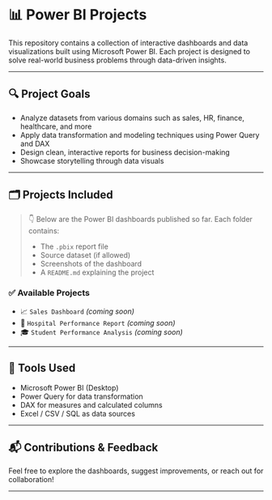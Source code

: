 # 📊 Power BI Projects

This repository contains a collection of interactive dashboards and data visualizations built using Microsoft Power BI. Each project is designed to solve real-world business problems through data-driven insights.

---

## 🔍 Project Goals

- Analyze datasets from various domains such as sales, HR, finance, healthcare, and more
- Apply data transformation and modeling techniques using Power Query and DAX
- Design clean, interactive reports for business decision-making
- Showcase storytelling through data visuals

---

## 🗂️ Projects Included

> 👇 Below are the Power BI dashboards published so far. Each folder contains:
> - The `.pbix` report file
> - Source dataset (if allowed)
> - Screenshots of the dashboard
> - A `README.md` explaining the project

### ✅ Available Projects

- 📈 `Sales Dashboard` *(coming soon)*
- 🏥 `Hospital Performance Report` *(coming soon)*
- 🎓 `Student Performance Analysis` *(coming soon)*

---

## 🧰 Tools Used

- Microsoft Power BI (Desktop)
- Power Query for data transformation
- DAX for measures and calculated columns
- Excel / CSV / SQL as data sources

---

## 📬 Contributions & Feedback

Feel free to explore the dashboards, suggest improvements, or reach out for collaboration!

---

